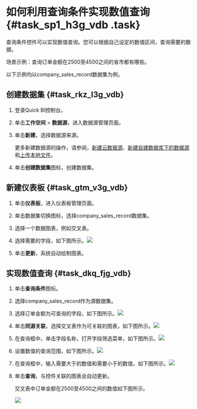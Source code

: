# 如何利用查询条件实现数值查询 {#task_sp1_h3g_vdb .task}

查询条件控件可以实现数值查询。您可以根据自己设定的数值区间，查询需要的数据。

场景示例：查询订单金额在2500至4500之间的省市都有哪些。

以下示例均以company\_sales\_record数据集为例。

## 创建数据集 {#task_rkz_l3g_vdb}

1.  登录Quick BI控制台。 
2.  单击**工作空间** \> **数据源**，进入数据源管理页面。 
3.  单击**新建**，选择数据源来源。 

    更多新建数据源的操作，请参阅，[新建云数据源](../../../../cn.zh-CN/快速入门/数据建模/管理数据源/新建云数据源.md#)、[新建自建数据库下的数据源](../../../../cn.zh-CN/快速入门/数据建模/管理数据源/新建自建数据库下的数据源.md#)和[上传本地文件](../../../../cn.zh-CN/快速入门/数据建模/管理数据源/上传本地文件.md#)。

4.  单击**创建数据集**图标，创建数据集。 

## 新建仪表板 {#task_gtm_v3g_vdb}

1.  单击**仪表板**，进入仪表板管理页面。 
2.  单击数据集切换图标，选择company\_sales\_record数据集。 
3.  选择一个数据图表，例如交叉表。 
4.   选择需要的字段，如下图所示。![](http://static-aliyun-doc.oss-cn-hangzhou.aliyuncs.com/assets/img/9193/2011_zh-CN.png)

 
5.  单击**更新**，系统自动绘制图表。 

## 实现数值查询 {#task_dkq_fjg_vdb}

1.  单击**查询条件**图标。 
2.  选择company\_sales\_record作为源数据集。 
3.   选择订单金额为可查询的字段，如下图所示。![](http://static-aliyun-doc.oss-cn-hangzhou.aliyuncs.com/assets/img/9193/2013_zh-CN.png)

 
4.   单击**同源关联**，选择交叉表作为可关联的图表，如下图所示。![](http://static-aliyun-doc.oss-cn-hangzhou.aliyuncs.com/assets/img/9193/2014_zh-CN.png)

 
5.   在查询框中，单击字段名称，打开字段筛选菜单，如下图所示。![](http://static-aliyun-doc.oss-cn-hangzhou.aliyuncs.com/assets/img/9193/2016_zh-CN.png)

 
6.   设置数值的查询范围，如下图所示。![](http://static-aliyun-doc.oss-cn-hangzhou.aliyuncs.com/assets/img/9193/2020_zh-CN.png)

 
7.   在查询框中，输入需要大于的数值和需要小于的数值，如下图所示。![](http://static-aliyun-doc.oss-cn-hangzhou.aliyuncs.com/assets/img/9193/2022_zh-CN.png)

 
8.  单击**查询**，与控件关联的图表会自动更新。 

    交叉表中订单金额在2500至4500之间的数值如下图所示。

    ![](http://static-aliyun-doc.oss-cn-hangzhou.aliyuncs.com/assets/img/9193/2023_zh-CN.png)


